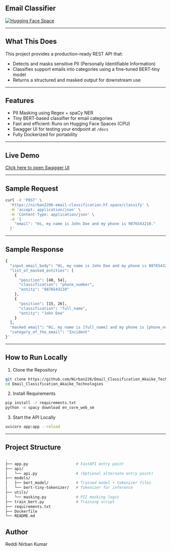 ##  Email Classifier

[![Hugging Face Space](https://img.shields.io/badge/Live%20Demo-Hugging%20Face-blue)](https://nirban2206-email-classification.hf.space/docs)

---

## What This Does

This project provides a production-ready REST API that:

- Detects and masks sensitive PII (Personally Identifiable Information)  
- Classifies support emails into categories using a fine-tuned BERT-tiny model  
- Returns a structured and masked output for downstream use

---

## Features

- PII Masking using Regex + spaCy NER  
- Tiny BERT-based classifier for email categories  
- Fast and efficient: Runs on Hugging Face Spaces (CPU)  
- Swagger UI for testing your endpoint at `/docs`  
- Fully Dockerized for portability

---

## Live Demo

[Click here to open Swagger UI](https://nirban2206-email-classification.hf.space/docs)

---

## Sample Request

```bash
curl -X 'POST' \
  'https://nirban2206-email-classification.hf.space/classify' \
  -H 'accept: application/json' \
  -H 'Content-Type: application/json' \
  -d '{
    "email": "Hi, my name is John Doe and my phone is 9876543210."
  }'
```
---

## Sample Response
```bash
{
  "input_email_body": "Hi, my name is John Doe and my phone is 9876543210.",
  "list_of_masked_entities": [
    {
      "position": [40, 54],
      "classification": "phone_number",
      "entity": "9876543210"
    },
    {
      "position": [15, 26],
      "classification": "full_name",
      "entity": "John Doe"
    }
  ],
  "masked_email": "Hi, my name is [full_name] and my phone is [phone_number].",
  "category_of_the_email": "Incident"
}'
```
---

## How to Run Locally

1. Clone the Repository
```bash
git clone https://github.com/Nirban226/Email_Classification_Akaike_Technologies.git
cd Email_Classification_Akaike_Technologies
```


2. Install Requirements
```bash
pip install -r requirements.txt
python -m spacy download en_core_web_sm
```

3. Start the API Locally
```bash
uvicorn app:app --reload
```
---
## Project Structure
```bash
.
├── app.py                     # FastAPI entry point
├── api/
│   └── api.py                 # (Optional alternate entry point)
├── models/
│   ├── bert_model/            # Trained model + tokenizer files
│   └── bert-tiny-tokenizer/   # Tokenizer for inference
├── utils/
│   └── masking.py             # PII masking logic
├── train_bert.py              # Training script
├── requirements.txt
├── Dockerfile
└── README.md
```

## Author

Reddi Nirban Kumar





